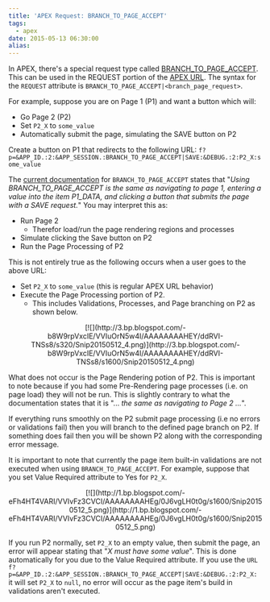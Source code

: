 ```yaml
---
title: 'APEX Request: BRANCH_TO_PAGE_ACCEPT'
tags:
  - apex
date: 2015-05-13 06:30:00
alias:
---
```


In APEX, there's a special request type called [BRANCH_TO_PAGE_ACCEPT](https://docs.oracle.com/cd/E59726_01/doc.50/e39147/concept_sub.htm#CHDICEDJ). This can be used in the REQUEST portion of the [APEX URL](http://docs.oracle.com/cd/E37097_01/doc.42/e35125/concept_url.htm#BEIFCDGF). The syntax for the `REQUEST` attribute is `BRANCH_TO_PAGE_ACCEPT|<branch_page_request>`.

For example, suppose you are on Page 1 (P1) and want a button which will:
- Go Page 2 (P2)
- Set `P2_X` to `some_value`
- Automatically submit the page, simulating the SAVE button on P2

Create a button on P1 that redirects to the following URL: `f?p=&APP_ID.:2:&APP_SESSION.:BRANCH_TO_PAGE_ACCEPT|SAVE:&DEBUG.:2:P2_X:some_value`

The [current documentation](https://docs.oracle.com/cd/E59726_01/doc.50/e39147/concept_sub.htm#CHDICEDJ) for `BRANCH_TO_PAGE_ACCEPT` states that "_Using BRANCH_TO_PAGE_ACCEPT is the same as navigating to page 1, entering a value into the item P1_DATA, and clicking a button that submits the page with a SAVE request._" You may interpret this as:

- Run Page 2
  - Therefor load/run the page rendering regions and processes
- Simulate clicking the Save button on P2
- Run the Page Processing of P2

This is not entirely true as the following occurs when a user goes to the above URL:

- Set `P2_X` to `some_value` (this is regular APEX URL behavior)
- Execute the Page Processing portion of P2.
  - This includes Validations, Processes, and Page branching on P2 as shown below.

<div class="separator" style="clear: both; text-align: center;">[![](http://3.bp.blogspot.com/-b8W9rpVxcIE/VVIuOrN5w4I/AAAAAAAAHEY/ddRVI-TNSs8/s320/Snip20150512_4.png)](http://3.bp.blogspot.com/-b8W9rpVxcIE/VVIuOrN5w4I/AAAAAAAAHEY/ddRVI-TNSs8/s1600/Snip20150512_4.png)</div>

What does not occur is the Page Rendering potion of P2. This is important to note because if you had some Pre-Rendering page processes (i.e. on page load) they will not be run. This is slightly contrary to what the documentation states that it is "... _the same as navigating to Page 2 ..._".

If everything runs smoothly on the P2 submit page processing (i.e no errors or validations fail) then you will branch to the defined page branch on P2. If something does fail then you will be shown P2 along with the corresponding error message.

It is important to note that currently the page item built-in validations are not executed when using `BRANCH_TO_PAGE_ACCEPT`. For example, suppose that you set Value Required attribute to Yes for `P2_X`.

<div class="separator" style="clear: both; text-align: center;">[![](http://1.bp.blogspot.com/-eFh4HT4VARI/VVIvFz3CVCI/AAAAAAAAHEg/0J6vgLH0t0g/s1600/Snip20150512_5.png)](http://1.bp.blogspot.com/-eFh4HT4VARI/VVIvFz3CVCI/AAAAAAAAHEg/0J6vgLH0t0g/s1600/Snip20150512_5.png)</div>

If you run P2 normally, set `P2_X` to an empty value, then submit the page, an error will appear stating that "_X must have some value_". This is done automatically for you due to the Value Required attribute. If you use the `URL` `f?p=&APP_ID.:2:&APP_SESSION.:BRANCH_TO_PAGE_ACCEPT|SAVE:&DEBUG.:2:P2_X:` it will set `P2_X` to `null`, no error will occur as the page item's build in validations aren't executed.
